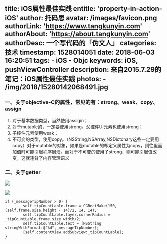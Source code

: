 title: iOS属性最佳实践
entitle: 'property-in-action-iOS'
author: 托码思
avatar: /images/favicon.png
authorLink: 'https://www.tangkunyin.com'
authorAbout: 'https://about.tangkunyin.com'
authorDesc: 一个写代码的「伪文人」
categories: 技术
timestamp: 1528014051
date: 2018-06-03 16:20:51
tags:
    - iOS
    - Objc
keywords: iOS, pushViewController
description: 来自2015.7.29的笔记：iOS属性最佳实践
photos:
    - /img/2018/15280142068491.jpg
---

### 一、关于objective-C的属性，常见的有：strong、weak、copy、assign

1. 对于基本数据类型，当然使用assigin；
2. 对于mutable的，一定要使用strong。父控件UI元素也使用strong；
3. 子控件元素使用weak；
4. 不可变的类型，使用copy。（NSString,NSArray,NSDictonary这些一定要用copy）对于mutable的对象，如果是mutable的却定义属性为copy，则往里面加值时可能引起程序崩溃。而对于不可变的使用了strong，则可能引起值改变，这就违背了内存管理语义

### 二、关于getter

![](/img/2018/15280142068491.jpg)

![](/img/2018/15280142123608.jpg)

```
if (_messageTipNumber > 0) {
        self.tipCountLable.frame = CGRectMake(150, (self.frame.size.height - 14)/2, 14, 14);
        self.tipCountLable.layer.cornerRadius = _tipCountLable.frame.size.width/2;
        self.tipCountLable.text = [NSString stringWithFormat:@"%d",_messageTipNumber];
        [self.contentView addSubview:_tipCountLable];
}
```


